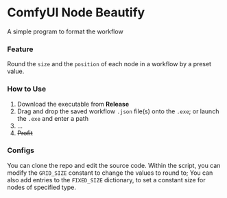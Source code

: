 ﻿# ComfyUI Node Beautify
A simple program to format the workflow

### Feature
Round the `size` and the `position` of each node in a workflow by a preset value.

### How to Use
1. Download the executable from **Release**
2. Drag and drop the saved workflow `.json` file(s) onto the `.exe`; or launch the `.exe` and enter a path
3. ...
4. ~~Profit~~

### Configs
You can clone the repo and edit the source code. 
Within the script, you can modify the `GRID_SIZE` constant to change the values to round to;
You can also add entries to the `FIXED_SIZE` dictionary, to set a constant size for nodes of specified type.
